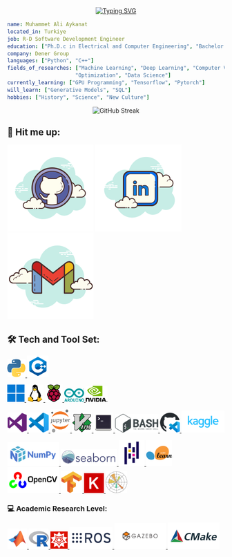 <div align="center">
<a href="https://git.io/typing-svg"><img src="https://readme-typing-svg.demolab.com?font=Space+Grotesk&duration=2500&pause=2000&color=35C63FFE&center=true&vCenter=true&random=false&width=600&height=100&lines=Sofware+Engineer+%7C+AI+Researcher+%7C+Ph.D.c" alt="Typing SVG" /></a>
</div>

```yaml
name: Muhammet Ali Aykanat
located_in: Turkiye
job: R-D Software Development Engineer
education: ["Ph.D.c in Electrical and Computer Engineering", "Bachelor's in Mechatronics Engineering"]
company: Dener Group
languages: ["Python", "C++"]
fields_of_researches: ["Machine Learning", "Deep Learning", "Computer Vision", "Image Processing", 
                      "Optimization", "Data Science"]
currently_learning: ["GPU Programming", "Tensorflow", "Pytorch"]
will_learn: ["Generative Models", "SQL"]
hobbies: ["History", "Science", "New Culture"]
```
<div align="center">
<a ><img src="https://streak-stats.demolab.com?user=MAAykanat&theme=github-dark&hide_border=true" alt="GitHub Streak" /></a>
</div>

## :handshake: Hit me up:
[![website](./img/github.svg)](https://github.com/MAAykanat/)
[![website](./img/linkedin.svg)](https://www.linkedin.com/in/muhammet-ali-aykanat/)
[![Gmail](./img/gmail.svg)](mailto:m.a.aykanat@gmail.com)

## :hammer_and_wrench: Tech and Tool Set:
<a href="https://www.python.org/" target="_blank"> <img width="42px" src="./img/Python.svg"></img> </a>
<a href="https://visualstudio.microsoft.com/vs/features/cplusplus/" target="_blank"> <img width="50px" src="./img/c++.svg"></img> </a>

<a href="https://www.microsoft.com/en-gb/windows" target="_blank"> <img width="40px" src="./img/Windows.svg"></img> </a>
<a href="https://kernel.org/" target="_blank"> <img width="40px" src="./img/Linux.svg"></img> </a>
<a href="https://www.raspberrypi.com/" target="_blank"> <img width="40px" src="./img/Raspberrypi.svg"></img> </a>
<a href="https://www.arduino.cc/" target="_blank"> <img width="46px" src="./img/Arduino.svg"></img> </a>
<a href="https://developer.nvidia.com/cuda-toolkit" target="_blank"> <img width="50px" src="./img/Nvidia.svg"></img> </a>

<a href="https://visualstudio.microsoft.com/downloads/" target="_blank"> <img width="46px" src="./img/Visual Studio.svg"></img> </a>
<a href="https://code.visualstudio.com/download" target="_blank"> <img width="46px" src="./img/Visual Studio Code.svg"></img> </a>
<a href="https://jupyter.org/" target="_blank"> <img width="46px" src="./img/Jupyter_logo.svg"></img> </a>
<a href="https://www.vim.org/" target="_blank"> <img width="46px" src="./img/Vim.svg"></img> </a>
<a href="https://github.com/MAAykanat" target="_blank"> <img width="46px" src="./img/Terminal.svg"></img> </a>
<a href="https://www.gnu.org/software/bash/" target="_blank"> <img width="100px" src="./img/Bash.svg"></img> </a>
<a href="https://github.com/MAAykanat" target="_blank"> <img width="46px" src="./img/GitHub Codespaces.svg"></img> </a>
<a href="https://www.kaggle.com/muhammetaliaykanat" target="_blank"> <img width="100px" src="./img/Kaggle.svg"></img> </a>

<a href="https://numpy.org/" target="_blank"> <img width="120px" src="./img/Numpy.svg"></img> </a>
<a href="https://seaborn.pydata.org/" target="_blank"> <img width="130px" src="./img/Seaborn.svg"></img> </a>
<a href="https://pandas.pydata.org/" target="_blank"> <img width="60px" src="./img/Pandas.svg"></img> </a>
<a href="https://scikit-learn.org/stable/" target="_blank"> <img width="60px" src="./img/Scikit-learn.svg"></img> </a>
<a href="https://opencv.org/" target="_blank"> <img width="120px" src="./img/Opencv.svg"></img> </a>
<a href="https://www.tensorflow.org/" target="_blank"> <img width="50px" src="./img/Tensorflow.svg"></img> </a>
<a href="https://keras.io/" target="_blank"> <img width="46px" src="./img/Keras.svg"></img> </a>
<a href="https://matplotlib.org/" target="_blank"> <img width="50px" src="./img/Matplotlib.svg"></img> </a>

### :computer: Academic Research Level:

<a href="https://www.mathworks.com/products/matlab.html" target="_blank"> <img width="46px" src="./img/MATLAB.svg"></img> </a>
<a href="https://www.r-project.org/" target="_blank"> <img width="46px" src="./img/R.svg"></img> </a>
<a href="https://www.wolfram.com/mathematica/" target="_blank"> <img width="40px" src="./img/Mathematica.svg"></img> </a>
<a href="https://www.ros.org/" target="_blank"> <img width="100px" src="./img/Ros.svg"></img> </a>
<a href="https://gazebosim.org/home" target="_blank"> <img width="120px" src="./img/Gazebo.svg"></img> </a>
<a href="https://cmake.org/" target="_blank"> <img width="120px" src="./img/Cmake.svg"></img> </a>


<!--
**MAAykanat/MAAykanat** is a ✨ _special_ ✨ repository because its `README.md` (this file) appears on your GitHub profile.

